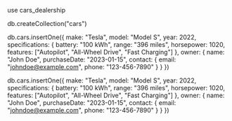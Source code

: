 <!-- CREATED A DATABASE AS CARS_DEALERSHIP -->
use cars_dealership


<!-- CREATED CAR COLLECTION -->
db.createCollection("cars")


<!-- INSERTION THE DATA AS ONE -->
db.cars.insertOne({
    make: "Tesla",
    model: "Model S",
    year: 2022,
    specifications: {
        battery: "100 kWh",
        range: "396 miles",
        horsepower: 1020,
        features: ["Autopilot", "All-Wheel Drive", "Fast Charging"]
    },
    owner: {
        name: "John Doe",
        purchaseDate: "2023-01-15",
        contact: {
            email: "johndoe@example.com",
            phone: "123-456-7890"
        }
    }
})


<!-- INSERTED DATA AS MANY -->
db.cars.insertOne({
    make: "Tesla",
    model: "Model S",
    year: 2022,
    specifications: {
        battery: "100 kWh",
        range: "396 miles",
        horsepower: 1020,
        features: ["Autopilot", "All-Wheel Drive", "Fast Charging"]
    },
    owner: {
        name: "John Doe",
        purchaseDate: "2023-01-15",
        contact: {
            email: "johndoe@example.com",
            phone: "123-456-7890"
        }
    }
})


